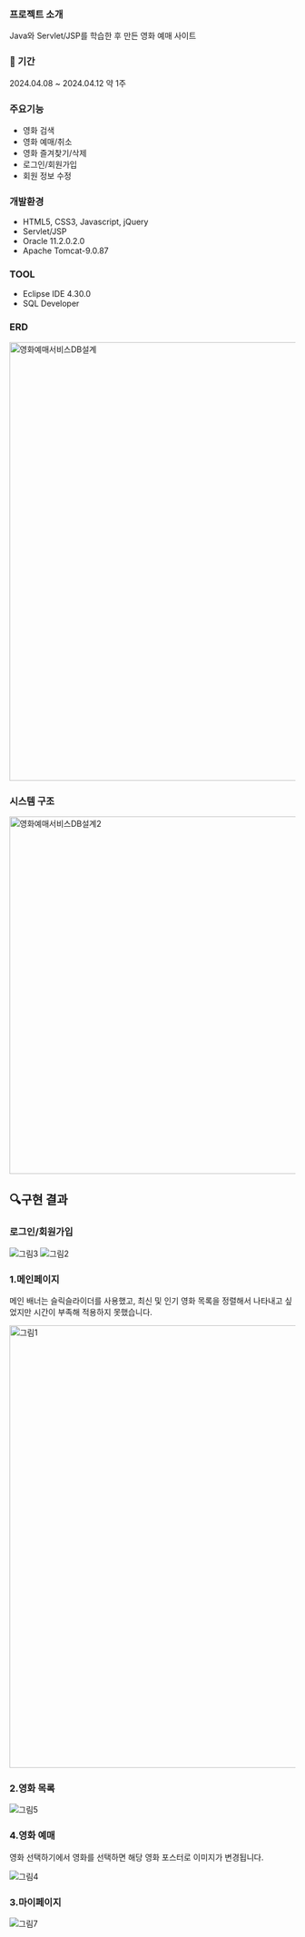 ### 프로젝트 소개
Java와 Servlet/JSP를 학습한 후 만든 영화 예매 사이트

### :calendar: 기간
2024.04.08 ~ 2024.04.12  약 1주

### 주요기능
- 영화 검색
- 영화 예매/취소
- 영화 즐겨찾기/삭제
- 로그인/회원가입
- 회원 정보 수정

### 개발환경
- HTML5, CSS3, Javascript, jQuery
- Servlet/JSP
- Oracle 11.2.0.2.0
- Apache Tomcat-9.0.87
### TOOL 
- Eclipse IDE 4.30.0
- SQL Developer

### ERD
<img width="773" alt="영화예매서비스DB설계" src="https://github.com/user-attachments/assets/ed2a1d08-ce96-4dc0-951f-cd35333024d6">

### 시스템 구조
<img width="630" alt="영화예매서비스DB설계2" src="https://github.com/user-attachments/assets/9dc8d901-83ea-4cf3-908c-265204748a2a">

## :mag:구현 결과
### 로그인/회원가입
![그림3](https://github.com/user-attachments/assets/bb1979c1-2f31-4bce-b19c-3ccbe39b0327)
![그림2](https://github.com/user-attachments/assets/b739a1cb-4d20-4c04-85fd-2bee6380b3e8)

### 1.메인페이지
메인 배너는 슬릭슬라이더를 사용했고, 최신 및 인기 영화 목록을 정렬해서 나타내고 싶었지만 시간이 부족해 적용하지 못했습니다.

<img width="780" alt="그림1" src="https://github.com/user-attachments/assets/79b556b0-45d1-4e7e-a33e-caa60842ce90">

### 2.영화 목록

![그림5](https://github.com/user-attachments/assets/8f41623e-1a2e-46c7-bb05-dffe835c0328)

### 4.영화 예매
영화 선택하기에서 영화를 선택하면 해당 영화 포스터로 이미지가 변경됩니다.

![그림4](https://github.com/user-attachments/assets/d782b9b8-2e07-40ca-9b28-313b69723383)

### 3.마이페이지
![그림7](https://github.com/user-attachments/assets/b84396d5-482f-46b3-9bfe-1d07fc3f6efd)
